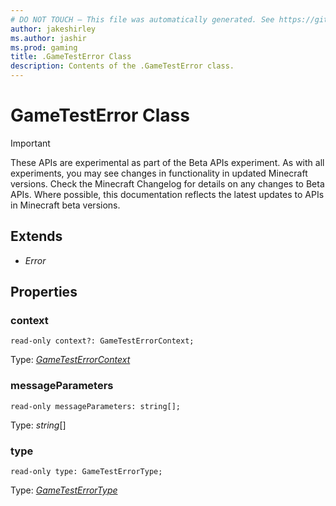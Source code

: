 ```yaml
---
# DO NOT TOUCH — This file was automatically generated. See https://github.com/mojang/minecraftapidocsgenerator to modify descriptions, examples, etc.
author: jakeshirley
ms.author: jashir
ms.prod: gaming
title: .GameTestError Class
description: Contents of the .GameTestError class.
---
```

# GameTestError Class
>[!IMPORTANT]
>These APIs are experimental as part of the Beta APIs experiment. As with all experiments, you may see changes in functionality in updated Minecraft versions. Check the Minecraft Changelog for details on any changes to Beta APIs. Where possible, this documentation reflects the latest updates to APIs in Minecraft beta versions.
## Extends
- *Error*

## Properties

### **context**
`read-only context?: GameTestErrorContext;`

Type: [*GameTestErrorContext*](GameTestErrorContext.md)

### **messageParameters**
`read-only messageParameters: string[];`

Type: *string*[]

### **type**
`read-only type: GameTestErrorType;`

Type: [*GameTestErrorType*](GameTestErrorType.md)
